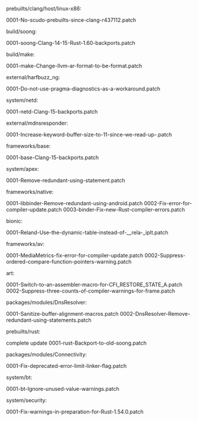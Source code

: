 prebuilts/clang/host/linux-x86:

0001-No-scudo-prebuilts-since-clang-r437112.patch

build/soong:

0001-soong-Clang-14-15-Rust-1.60-backports.patch

build/make:

0001-make-Change-llvm-ar-format-to-be-format.patch

external/harfbuzz_ng:

0001-Do-not-use-pragma-diagnostics-as-a-workaround.patch

system/netd:

0001-netd-Clang-15-backports.patch

external/mdnsresponder:

0001-Increase-keyword-buffer-size-to-11-since-we-read-up-.patch

frameworks/base:

0001-base-Clang-15-backports.patch

system/apex:

0001-Remove-redundant-using-statement.patch

frameworks/native:

0001-libbinder-Remove-redundant-using-android.patch
0002-Fix-error-for-compiler-update.patch
0003-binder-Fix-new-Rust-compiler-errors.patch

bionic:

0001-Reland-Use-the-dynamic-table-instead-of-__rela-_iplt.patch

frameworks/av:

0001-MediaMetrics-fix-error-for-compiler-update.patch
0002-Suppress-ordered-compare-function-pointers-warning.patch

art:

0001-Switch-to-an-assembler-macro-for-CFI_RESTORE_STATE_A.patch
0002-Suppress-three-counts-of-compiler-warnings-for-frame.patch

packages/modules/DnsResolver:

0001-Sanitize-buffer-alignment-macros.patch
0002-DnsResolver-Remove-redundant-using-statements.patch

prebuilts/rust:

complete update
0001-rust-Backport-to-old-soong.patch

packages/modules/Connectivity:

0001-Fix-deprecated-error-limit-linker-flag.patch

system/bt:

0001-bt-Ignore-unused-value-warnings.patch

system/security:

0001-Fix-warnings-in-preparation-for-Rust-1.54.0.patch
